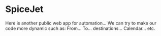 # SpiceJet

Here is another public web app for automation... We can try to make our code more dynamic such as: From... To... destinations... Calendar... etc.
